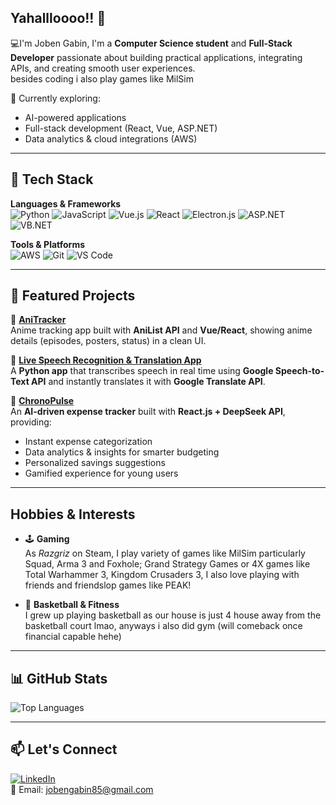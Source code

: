 ## Yahallloooo!! 👋

💻I'm Joben Gabin, I'm a **Computer Science student** and **Full-Stack Developer** passionate about building practical applications, integrating APIs, and creating smooth user experiences.  
besides coding i also play games like MilSim

🌱 Currently exploring:
- AI-powered applications
- Full-stack development (React, Vue, ASP.NET)
- Data analytics & cloud integrations (AWS)

---


## 🔧 Tech Stack

**Languages & Frameworks**  
![Python](https://img.shields.io/badge/Python-3776AB?logo=python&logoColor=white)
![JavaScript](https://img.shields.io/badge/JavaScript-F7DF1E?logo=javascript&logoColor=black)
![Vue.js](https://img.shields.io/badge/Vue.js-35495E?logo=vue.js&logoColor=4FC08D)
![React](https://img.shields.io/badge/React-20232A?logo=react&logoColor=61DAFB)
![Electron.js](https://img.shields.io/badge/Electron-47848F?logo=electron&logoColor=white)
![ASP.NET](https://img.shields.io/badge/ASP.NET-512BD4?logo=.net&logoColor=white)
![VB.NET](https://img.shields.io/badge/VB.NET-5C2D91?logo=.net&logoColor=white)

**Tools & Platforms**  
![AWS](https://img.shields.io/badge/AWS-232F3E?logo=amazonaws&logoColor=white)
![Git](https://img.shields.io/badge/Git-F05032?logo=git&logoColor=white)
![VS Code](https://img.shields.io/badge/VS%20Code-007ACC?logo=visualstudiocode&logoColor=white)

---

## 🚀 Featured Projects

🔹 [**AniTracker**](https://github.com/Barbatos-Tirpitz/AniTracker)  
Anime tracking app built with **AniList API** and **Vue/React**, showing anime details (episodes, posters, status) in a clean UI.

🔹 [**Live Speech Recognition & Translation App**](https://github.com/Barbatos-Tirpitz/Speech_Recognition_Translation.py)  
A **Python app** that transcribes speech in real time using **Google Speech-to-Text API** and instantly translates it with **Google Translate API**.

🔹 [**ChronoPulse**](https://github.com/ethfin/ChronoPulse-Revision)  
An **AI-driven expense tracker** built with **React.js + DeepSeek API**, providing:  
- Instant expense categorization  
- Data analytics & insights for smarter budgeting  
- Personalized savings suggestions  
- Gamified experience for young users  

---

##  Hobbies & Interests

- 🕹 **Gaming**  
  As *Razgriz* on Steam, I play variety of games like MilSim particularly Squad, Arma 3 and Foxhole;  Grand Strategy Games or 4X games like Total Warhammer 3, Kingdom Crusaders 3, I also love playing with friends and friendslop games like PEAK! 

- 🏀 **Basketball & Fitness**  
  I grew up playing basketball as our house is just 4 house away from the basketball court lmao, anyways i also did gym (will comeback once financial capable hehe)

---

## 📊 GitHub Stats

![Top Languages](https://github-readme-stats.vercel.app/api/top-langs/?username=Barbatos-Tirpitz&layout=compact&theme=tokyonight)  

---

## 📫 Let's Connect
[![LinkedIn](https://img.shields.io/badge/LinkedIn-blue?logo=linkedin&logoColor=white)](https://linkedin.com/in/joben-gabin)  
📧 Email: jobengabin85@gmail.com

